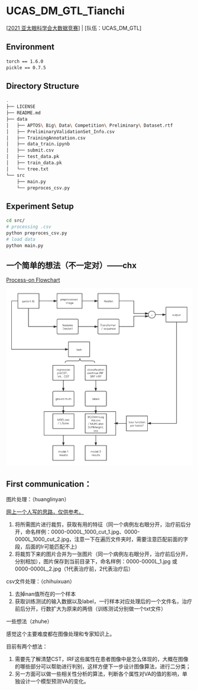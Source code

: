 # UCAS_DM_GTL_Tianchi
[[2021 亚太眼科学会大数据竞赛](https://tianchi.aliyun.com/competition/entrance/531929/information)] | [队伍：UCAS_DM_GTL]

## Environment
```bash
torch == 1.6.0
pickle == 0.7.5
```

## Directory Structure

```bash
.
├── LICENSE
├── README.md
├── data
│   ├── APTOS\ Big\ Data\ Competition\ Preliminary\ Dataset.rtf
│   ├── PreliminaryValidationSet_Info.csv
│   ├── TrainingAnnotation.csv
│   ├── data_train.ipynb
│   ├── submit.csv
│   ├── test_data.pk
│   ├── train_data.pk
│   └── tree.txt
└── src
    ├── main.py
    └── preproces_csv.py

```

## Experiment Setup
```bash
cd src/
# processing .csv
python preproces_csv.py
# load data
python main.py
```

## 一个简单的想法（不一定对）——chx
[Process-on Flowchart](https://www.processon.com/view/link/613c1907e0b34d41bb4754f5)

![idea](./data/Flowchart.png)

## First communication：

图片处理：（huanglinyan）

[网上一个人写的思路，仅供参考。](https://tianchi-public.oss-cn-hangzhou.aliyuncs.com/public/files/forum/16312381041561645%E8%A7%A3%E9%A2%98%E6%80%9D%E8%B7%AF.pdf)

1. 将所需图片进行裁剪，获取有用的特征（同一个病例左右眼分开，治疗前后分开，命名样例：0000-0000L_1000_cut_1.jpg、0000-0000L_1000_cut_2.jpg，注意一下在遍历文件夹时，需要注意匹配前面的字段，后面的lr可能匹配不上)
2. 将裁剪下来的图片合并为一张图片（同一个病例左右眼分开，治疗前后分开，分别相加），图片保存到当前目录下，命名样例：0000-0000L_1.jpg 或 0000-0000L_2.jpg（1代表治疗前，2代表治疗后）

csv文件处理：（chihuixuan）

1. 去掉nan值所在的一个样本
2. 获取训练测试的输入数据以及label，一行样本对应处理后的一个文件名，治疗前后分开，行数扩大为原来的两倍（训练测试分别做一个txt文件）

一些想法（zhuhe）

感觉这个主要难度都在图像处理和专家知识上。

目前有两个想法：
1. 需要先了解清楚CST，IRF这些属性在患者图像中是怎么体现的，大概在图像的哪些部分可以帮助进行判别，这样方便下一步设计图像算法，进行二分类；
2. 另一方面可以做一些相关性分析的算法，判断各个属性对VA的值的影响，单独设计一个模型预测VA的变化。